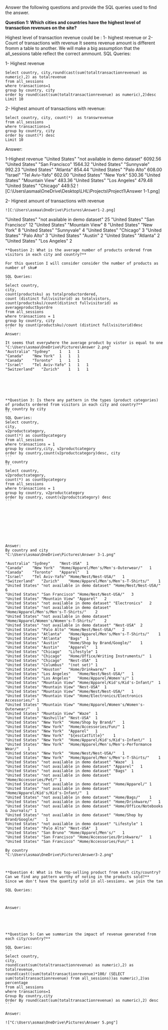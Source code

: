 Answer the following questions and provide the SQL queries used to find the answer.

    
**Question 1: Which cities and countries have the highest level of transaction revenues on the site?**

Highest level of transaction revenue could be :
1- highest revenue or
2-Count of transactions with revenue
It seems revenue amount is different fromm a table to another. We will make a big assumption that the all_sessions table reflect the correct ammount.
SQL Queries:

1- Highest revenue
```
Select country, city,round(cast(sum(totaltransactionrevenue) as numeric),2) as totalrevenue
from all_sessions
where transactions=1
group by country, city
order by round(cast(sum(totaltransactionrevenue) as numeric),2)desc
Limit 10
```
2- Highest amount of transactions with revenue:
```
Select country, city, count(*)  as transwrevenue
from all_sessions
where transactions=1
group by country, city
order by count(*) desc
Limit 10
```

Answer:

1-Highest revenue
"United States"	"not available in demo dataset"	6092.56
"United States"	"San Francisco"	1564.32
"United States"	"Sunnyvale"	992.23
"United States"	"Atlanta"	854.44
"United States"	"Palo Alto"	608.00
"Israel"	"Tel Aviv-Yafo"	602.00
"United States"	"New York"	530.36
"United States"	"Mountain View"	483.36
"United States"	"Los Angeles"	479.48
"United States"	"Chicago"	449.52
![C:\Users\asmaa\OneDrive\Desktop\LHL\Projects\Project1\Answer 1-1.png]

 2- Hignest amount of transactions with revenue
```
![C:\Users\asmaa\OneDrive\Pictures\Answer1-2.png]
```
"United States"	"not available in demo dataset"	25
"United States"	"San Francisco"	12
"United States"	"Mountain View"	8
"United States"	"New York"	8
"United States"	"Sunnyvale"	4
"United States"	"Chicago"	3
"United States"	"Palo Alto"	3
"United States"	"Austin"	2
"United States"	"Atlanta"	2
"United States"	"Los Angeles"	2
````
**Question 2: What is the average number of products ordered from visitors in each city and country?**

For this question I will consider consider the number of products as number of sku#

SQL Queries:
```
Select country,
city,
count(productsku) as totalproductordered,
count (distinct fullvisitorid) as totalvistors,
count(productsku)/count(distinct fullvisitorid) as averageproductbyordre
from all_sessions
where transactions = 1
group by country, city
order by count(productsku)/count (distinct fullvisitorid)desc
```
Answer:

It seems that everywhere the average product by vistor is equal to one
"C:\Users\asmaa\OneDrive\Pictures\Answer 2.png"
"Australia"	"Sydney"	1	1	1
"Canada"	"New York"	1	1	1
"Canada"	"Toronto"	1	1	1
"Israel"	"Tel Aviv-Yafo"	1	1	1
"Switzerland"	"Zurich"	1	1	1






**Question 3: Is there any pattern in the types (product categories) of products ordered from visitors in each city and country?**
By country by city
```
SQL Queries:
Select country,
city,
v2productcategory,
count(*) as countbycategory
from all_sessions
where transactions = 1
group by country,city, v2productcategory
order by country,count(v2productcategory)desc, city
```
By country
```
Select country,
v2productcategory,
count(*) as countbycategory
from all_sessions
where transactions = 1
group by country, v2productcategory
order by country, count(v2productcategory) desc
```









Answer:
By country and city
"C:\Users\asmaa\OneDrive\Pictures\Answer 3-1.png"

"Australia"	"Sydney"	"Nest-USA"	1
"Canada"	"New York"	"Home/Apparel/Men's/Men's-Outerwear/"	1
"Canada"	"Toronto"	"Apparel"	1
"Israel"	"Tel Aviv-Yafo"	"Home/Nest/Nest-USA/"	1
"Switzerland"	"Zurich"	"Home/Apparel/Men's/Men's-T-Shirts/"	1
"United States"	"not available in demo dataset"	"Home/Nest/Nest-USA/"	6
"United States"	"San Francisco"	"Home/Nest/Nest-USA/"	3
"United States"	"Mountain View"	"Apparel"	2
"United States"	"not available in demo dataset"	"Electronics"	2
"United States"	"not available in demo dataset"	"Home/Apparel/Men's/Men's-T-Shirts/"	2
"United States"	"not available in demo dataset"	"Home/Apparel/Women's/Women's-T-Shirts/"	2
"United States"	"not available in demo dataset"	"Nest-USA"	2
"United States"	"Palo Alto"	"Home/Nest/Nest-USA/"	2
"United States"	"Atlanta"	"Home/Apparel/Men's/Men's-T-Shirts/"	1
"United States"	"Atlanta"	"Bags"	1
"United States"	"Austin"	"Home/Shop by Brand/Google/"	1
"United States"	"Austin"	"Apparel"	1
"United States"	"Chicago"	"Lifestyle"	1
"United States"	"Chicago"	"Home/Office/Writing Instruments/"	1
"United States"	"Chicago"	"Nest-USA"	1
"United States"	"Columbus"	"(not set)"	1
"United States"	"Houston"	"Home/Drinkware/"	1
"United States"	"Los Angeles"	"Home/Nest/Nest-USA/"	1
"United States"	"Los Angeles"	"Home/Apparel/Women's/"	1
"United States"	"Mountain View"	"Home/Apparel/Kid's/Kid's-Infant/"	1
"United States"	"Mountain View"	"Nest-USA"	1
"United States"	"Mountain View"	"Home/Nest/Nest-USA/"	1
"United States"	"Mountain View"	"Home/Electronics/Electronics Accessories/"	1
"United States"	"Mountain View"	"Home/Apparel/Women's/Women's-Outerwear/"	1
"United States"	"Mountain View"	"Waze"	1
"United States"	"Nashville"	"Nest-USA"	1
"United States"	"New York"	"Home/Shop by Brand/"	1
"United States"	"New York"	"Home/Accessories/Fun/"	1
"United States"	"New York"	"Apparel"	1
"United States"	"New York"	"${escCatTitle}"	1
"United States"	"New York"	"Home/Apparel/Kid's/Kid's-Infant/"	1
"United States"	"New York"	"Home/Apparel/Men's/Men's-Performance Wear/"	1
"United States"	"New York"	"Home/Nest/Nest-USA/"	1
"United States"	"New York"	"Home/Apparel/Men's/Men's-T-Shirts/"	1
"United States"	"not available in demo dataset"	"Waze"	1
"United States"	"not available in demo dataset"	"Apparel"	1
"United States"	"not available in demo dataset"	"Bags"	1
"United States"	"not available in demo dataset"	"Home/Accessories/Pet/"	1
"United States"	"not available in demo dataset"	"Home/Apparel/"	1
"United States"	"not available in demo dataset"	"Home/Apparel/Kid's/Kid's-Infant/"	1
"United States"	"not available in demo dataset"	"Home/Bags/"	1
"United States"	"not available in demo dataset"	"Home/Drinkware/"	1
"United States"	"not available in demo dataset"	"Home/Office/Notebooks & Journals/"	1
"United States"	"not available in demo dataset"	"Home/Shop by Brand/Google/"	1
"United States"	"not available in demo dataset"	"Lifestyle"	1
"United States"	"Palo Alto"	"Nest-USA"	1
"United States"	"San Bruno"	"Home/Apparel/Men's/"	1
"United States"	"San Francisco"	"Home/Accessories/Drinkware/"	1
"United States"	"San Francisco"	"Home/Accessories/Fun/"	1

By country
"C:\Users\asmaa\OneDrive\Pictures\Answer3-2.png"



**Question 4: What is the top-selling product from each city/country? Can we find any pattern worthy of noting in the products sold?**
Since we don't have the quantity sold in all-sessions. we join the tan

SQL Queries:



Answer:





**Question 5: Can we summarize the impact of revenue generated from each city/country?**

SQL Queries:
```
Select country,
city,
round(cast(sum(totaltransactionrevenue) as numeric),2) as totalrevenue,
round(cast((sum(totaltransactionrevenue)*100/ (SELECT sum(totaltransactionrevenue) from all_sessions))as numeric),2)as percentage
from all_sessions
where transactions=1
Group By country,city
Order By round(cast(sum(totaltransactionrevenue) as numeric),2) desc
```

Answer:

!["C:\Users\asmaa\OneDrive\Pictures\Answer 5.png"]




